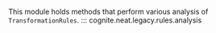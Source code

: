 This module holds methods that perform various analysis of `TransformationRules`.
::: cognite.neat.legacy.rules.analysis
